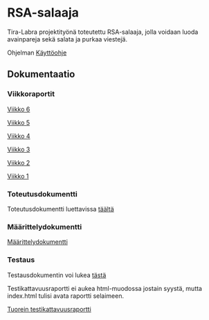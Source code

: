 # RSA-salaaja
Tira-Labra projektityönä toteutettu RSA-salaaja, jolla voidaan luoda avainpareja sekä salata ja purkaa viestejä.

Ohjelman [Käyttöohje](https://github.com/JuhoPaananen/RSA-salaaja/blob/main/documentation/kayttoohje.md)

## Dokumentaatio
### Viikkoraportit
[Viikko 6](https://github.com/JuhoPaananen/RSA-salaaja/blob/main/documentation/viikkoraportti6.md)

[Viikko 5](https://github.com/JuhoPaananen/RSA-salaaja/blob/main/documentation/viikkoraportti5.md)

[Viikko 4](https://github.com/JuhoPaananen/RSA-salaaja/blob/main/documentation/viikkoraportti4.md)

[Viikko 3](https://github.com/JuhoPaananen/RSA-salaaja/blob/main/documentation/viikkoraportti3.md)

[Viikko 2](https://github.com/JuhoPaananen/RSA-salaaja/blob/main/documentation/Viikkoraportti2.md)

[Viikko 1](https://github.com/JuhoPaananen/RSA-salaaja/blob/main/documentation/Viikkoraportti1.md)

### Toteutusdokumentti
Toteutusdokumentti luettavissa [täältä](https://github.com/JuhoPaananen/RSA-salaaja/blob/main/documentation/toteutusdokumentti.md)

### Määrittelydokumentti
[Määrittelydokumentti](https://github.com/JuhoPaananen/RSA-salaaja/blob/main/documentation/määrittelydokumentti.md)

### Testaus
Testausdokumentin voi lukea [tästä](https://github.com/JuhoPaananen/RSA-salaaja/blob/main/documentation/testausdokumentti.md)

Testikattavuusraportti ei aukea html-muodossa jostain syystä, mutta index.html tulisi avata raportti selaimeen.

[Tuorein testikattavuusraportti](https://github.com/JuhoPaananen/JuhoPaananen.github.io/blob/main/rsaprojekti/coverage)

